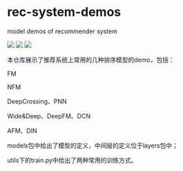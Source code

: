 # rec-system-demos
model demos of recommender system 
<p align="left">
  <img src='https://img.shields.io/badge/python-3.7-blue'>
  <img src='https://img.shields.io/badge/tensorflow-2.1.0-brightgreen'>
  <img src='https://img.shields.io/badge/keras-2.2.4-brightgreen'>
</p>  

本仓库展示了推荐系统上常用的几种排序模型的demo，包括：

FM

NFM

DeepCrossing、PNN

Wide&Deep、DeepFM、DCN

AFM、DIN

models包中给出了模型的定义，中间层的定义位于layers包中；

utils下的train.py中给出了两种常用的训练方式。
